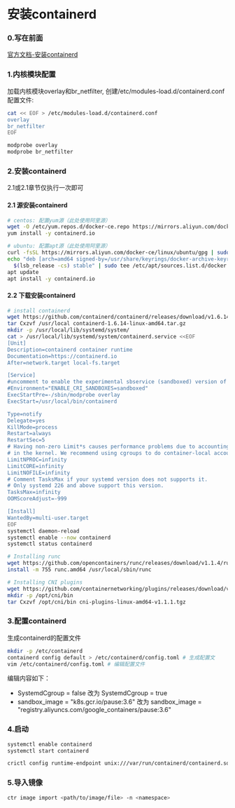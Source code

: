 安装containerd
=

### 0.写在前面
[官方文档-安装containerd](https://github.com/containerd/containerd/blob/main/docs/getting-started.md)

### 1.内核模块配置
加载内核模块overlay和br_netfilter, 创建/etc/modules-load.d/containerd.conf 配置文件:
```bash
cat << EOF > /etc/modules-load.d/containerd.conf
overlay
br_netfilter
EOF

modprobe overlay
modprobe br_netfilter
```

### 2.安装containerd
2.1或2.1章节仅执行一次即可
#### 2.1 源安装containerd
```bash
# centos: 配置yum源（此处使用阿里源）
wget -O /etc/yum.repos.d/docker-ce.repo https://mirrors.aliyun.com/docker-ce/linux/centos/docker-ce.repo
yum install -y containerd.io

# ubuntu: 配置apt源（此处使用阿里源）
curl -fsSL https://mirrors.aliyun.com/docker-ce/linux/ubuntu/gpg | sudo gpg --dearmor -o /usr/share/keyrings/docker-archive-keyring.gpg
echo "deb [arch=amd64 signed-by=/usr/share/keyrings/docker-archive-keyring.gpg] https://mirrors.aliyun.com/docker-ce/linux/ubuntu \
  $(lsb_release -cs) stable" | sudo tee /etc/apt/sources.list.d/docker.list > /dev/null
apt update
apt install -y containerd.io
```

#### 2.2 下载安装containerd
```bash
# install containerd
wget https://github.com/containerd/containerd/releases/download/v1.6.14/containerd-1.6.14-linux-amd64.tar.gz
tar Cxzvf /usr/local containerd-1.6.14-linux-amd64.tar.gz
mkdir -p /usr/local/lib/systemd/system/
cat > /usr/local/lib/systemd/system/containerd.service <<EOF
[Unit]
Description=containerd container runtime
Documentation=https://containerd.io
After=network.target local-fs.target

[Service]
#uncomment to enable the experimental sbservice (sandboxed) version of containerd/cri integration
#Environment="ENABLE_CRI_SANDBOXES=sandboxed"
ExecStartPre=-/sbin/modprobe overlay
ExecStart=/usr/local/bin/containerd

Type=notify
Delegate=yes
KillMode=process
Restart=always
RestartSec=5
# Having non-zero Limit*s causes performance problems due to accounting overhead
# in the kernel. We recommend using cgroups to do container-local accounting.
LimitNPROC=infinity
LimitCORE=infinity
LimitNOFILE=infinity
# Comment TasksMax if your systemd version does not supports it.
# Only systemd 226 and above support this version.
TasksMax=infinity
OOMScoreAdjust=-999

[Install]
WantedBy=multi-user.target
EOF
systemctl daemon-reload
systemctl enable --now containerd
systemctl status containerd
```

```bash
# Installing runc
wget https://github.com/opencontainers/runc/releases/download/v1.1.4/runc.amd64
install -m 755 runc.amd64 /usr/local/sbin/runc
```

```bash
# Installing CNI plugins
wget https://github.com/containernetworking/plugins/releases/download/v1.1.1/cni-plugins-linux-amd64-v1.1.1.tgz
mkdir -p /opt/cni/bin
tar Cxzvf /opt/cni/bin cni-plugins-linux-amd64-v1.1.1.tgz
```

### 3.配置containerd
生成containerd的配置文件
```bash
mkdir -p /etc/containerd
containerd config default > /etc/containerd/config.toml # 生成配置文
vim /etc/containerd/config.toml # 编辑配置文件
```
编辑内容如下：
- SystemdCgroup = false 改为 SystemdCgroup = true
- sandbox_image = "k8s.gcr.io/pause:3.6" 改为 sandbox_image = "registry.aliyuncs.com/google_containers/pause:3.6"

### 4.启动
```bash
systemctl enable containerd
systemctl start containerd

crictl config runtime-endpoint unix:///var/run/containerd/containerd.sock
```

### 5.导入镜像
```bash
ctr image import <path/to/image/file> -n <namespace>
```
